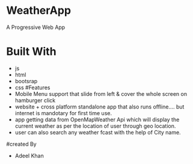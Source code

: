 # WeatherApp
A Progressive Web App 
# Built With 
- js 
- html 
- bootsrap
- css
#Features 
- Mobile Menu support that slide from left & cover the whole screen on hamburger click
- website + cross platform standalone app that also runs offline.... but internet is mandotary for first time use.
- app getting data from OpenMapWeather Api which will display the current weather as per the location of user through geo location.
- user can also search any weather fcast with the help of City name.

#created By 
- Adeel Khan
